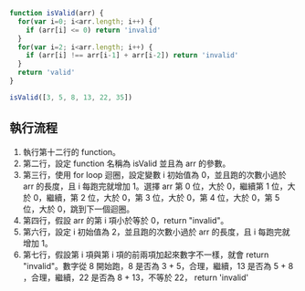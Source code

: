 ``` js
function isValid(arr) {
  for(var i=0; i<arr.length; i++) {
    if (arr[i] <= 0) return 'invalid'
  }
  for(var i=2; i<arr.length; i++) {
    if (arr[i] !== arr[i-1] + arr[i-2]) return 'invalid'
  }
  return 'valid'
}

isValid([3, 5, 8, 13, 22, 35])
```

## 執行流程
1. 執行第十二行的 function。
2. 第二行，設定 function 名稱為 isValid 並且為 arr 的參數。
3. 第三行，使用 for loop 迴圈，設定變數 i 初始值為 0，並且跑的次數小過於 arr 的長度，且 i 每跑完就增加 1。選擇 arr 第 0 位，大於 0，繼續第 1 位，大於 0，繼續，第 2 位，大於 0，第 3 位，大於 0，第 4 位，大於 0，第 5 位，大於 0，跳到下一個迴圈。
4. 第四行，假設 arr 的第 i 項小於等於 0，return "invalid"。
5. 第六行，設定 i 初始值為 2，並且跑的次數小過於 arr 的長度，且 i 每跑完就增加 1。
6. 第七行，假設第 i 項與第 i 項的前兩項加起來數字不一樣，就會 return "invalid"。數字從 8 開始跑，8 是否為 3 + 5，合理，繼續，13 是否為 5 + 8 ，合理，繼續，22 是否為 8 + 13，不等於 22， return 'invalid'